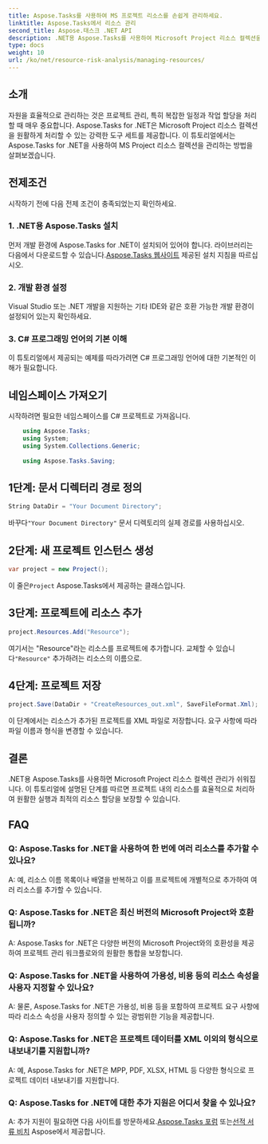 ```yaml
---
title: Aspose.Tasks를 사용하여 MS 프로젝트 리소스를 손쉽게 관리하세요.
linktitle: Aspose.Tasks에서 리소스 관리
second_title: Aspose.태스크 .NET API
description: .NET용 Aspose.Tasks를 사용하여 Microsoft Project 리소스 컬렉션을 손쉽게 관리하는 방법을 알아보세요. 생산성을 높이고 프로젝트 워크플로우를 간소화하세요.
type: docs
weight: 10
url: /ko/net/resource-risk-analysis/managing-resources/
---
```

## 소개
자원을 효율적으로 관리하는 것은 프로젝트 관리, 특히 복잡한 일정과 작업 할당을 처리할 때 매우 중요합니다. Aspose.Tasks for .NET은 Microsoft Project 리소스 컬렉션을 원활하게 처리할 수 있는 강력한 도구 세트를 제공합니다. 이 튜토리얼에서는 Aspose.Tasks for .NET을 사용하여 MS Project 리소스 컬렉션을 관리하는 방법을 살펴보겠습니다.
## 전제조건
시작하기 전에 다음 전제 조건이 충족되었는지 확인하세요.
### 1. .NET용 Aspose.Tasks 설치
 먼저 개발 환경에 Aspose.Tasks for .NET이 설치되어 있어야 합니다. 라이브러리는 다음에서 다운로드할 수 있습니다.[Aspose.Tasks 웹사이트](https://releases.aspose.com/tasks/net/) 제공된 설치 지침을 따르십시오.
### 2. 개발 환경 설정
Visual Studio 또는 .NET 개발을 지원하는 기타 IDE와 같은 호환 가능한 개발 환경이 설정되어 있는지 확인하세요.
### 3. C# 프로그래밍 언어의 기본 이해
이 튜토리얼에서 제공되는 예제를 따라가려면 C# 프로그래밍 언어에 대한 기본적인 이해가 필요합니다.

## 네임스페이스 가져오기
시작하려면 필요한 네임스페이스를 C# 프로젝트로 가져옵니다.
```csharp
    using Aspose.Tasks;
    using System;
    using System.Collections.Generic;
    
    using Aspose.Tasks.Saving;
```

## 1단계: 문서 디렉터리 경로 정의
```csharp
String DataDir = "Your Document Directory";
```
 바꾸다`"Your Document Directory"` 문서 디렉토리의 실제 경로를 사용하십시오.
## 2단계: 새 프로젝트 인스턴스 생성
```csharp
var project = new Project();
```
 이 줄은`Project` Aspose.Tasks에서 제공하는 클래스입니다.
## 3단계: 프로젝트에 리소스 추가
```csharp
project.Resources.Add("Resource");
```
 여기서는 "Resource"라는 리소스를 프로젝트에 추가합니다. 교체할 수 있습니다`"Resource"` 추가하려는 리소스의 이름으로.
## 4단계: 프로젝트 저장
```csharp
project.Save(DataDir + "CreateResources_out.xml", SaveFileFormat.Xml);
```
이 단계에서는 리소스가 추가된 프로젝트를 XML 파일로 저장합니다. 요구 사항에 따라 파일 이름과 형식을 변경할 수 있습니다.

## 결론
.NET용 Aspose.Tasks를 사용하면 Microsoft Project 리소스 컬렉션 관리가 쉬워집니다. 이 튜토리얼에 설명된 단계를 따르면 프로젝트 내의 리소스를 효율적으로 처리하여 원활한 실행과 최적의 리소스 할당을 보장할 수 있습니다.
## FAQ
### Q: Aspose.Tasks for .NET을 사용하여 한 번에 여러 리소스를 추가할 수 있나요?
A: 예, 리소스 이름 목록이나 배열을 반복하고 이를 프로젝트에 개별적으로 추가하여 여러 리소스를 추가할 수 있습니다.
### Q: Aspose.Tasks for .NET은 최신 버전의 Microsoft Project와 호환됩니까?
A: Aspose.Tasks for .NET은 다양한 버전의 Microsoft Project와의 호환성을 제공하여 프로젝트 관리 워크플로와의 원활한 통합을 보장합니다.
### Q: Aspose.Tasks for .NET을 사용하여 가용성, 비용 등의 리소스 속성을 사용자 지정할 수 있나요?
A: 물론, Aspose.Tasks for .NET은 가용성, 비용 등을 포함하여 프로젝트 요구 사항에 따라 리소스 속성을 사용자 정의할 수 있는 광범위한 기능을 제공합니다.
### Q: Aspose.Tasks for .NET은 프로젝트 데이터를 XML 이외의 형식으로 내보내기를 지원합니까?
A: 예, Aspose.Tasks for .NET은 MPP, PDF, XLSX, HTML 등 다양한 형식으로 프로젝트 데이터 내보내기를 지원합니다.
### Q: Aspose.Tasks for .NET에 대한 추가 지원은 어디서 찾을 수 있나요?
 A: 추가 지원이 필요하면 다음 사이트를 방문하세요.[Aspose.Tasks 포럼](https://forum.aspose.com/c/tasks/15) 또는[선적 서류 비치](https://reference.aspose.com/tasks/net/) Aspose에서 제공합니다.